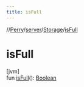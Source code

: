 ```yaml
---
title: isFull
---
```

//[Perry](../../../index.html)/[server](../index.html)/[Storage](index.html)/[isFull](is-full.html)



# isFull



[jvm]\
fun [isFull](is-full.html)(): [Boolean](https://kotlinlang.org/api/latest/jvm/stdlib/kotlin/-boolean/index.html)




